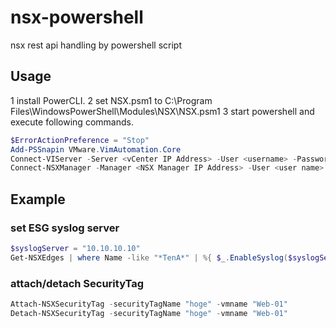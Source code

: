 # nsx-powershell
nsx rest api handling by powershell script

## Usage
1 install PowerCLI.
2 set NSX.psm1 to C:\Program Files\WindowsPowerShell\Modules\NSX\NSX.psm1
3 start powershell and execute following commands.
```powershell
$ErrorActionPreference = "Stop"
Add-PSSnapin VMware.VimAutomation.Core
Connect-VIServer -Server <vCenter IP Address> -User <username> -Password <password>
Connect-NSXManager -Manager <NSX Manager IP Address> -User <user name> -Password <password>
```
## Example
### set ESG syslog server
```powershell
$syslogServer = "10.10.10.10"
Get-NSXEdges | where Name -like "*TenA*" | %{ $_.EnableSyslog($syslogServer) }
```

### attach/detach SecurityTag
```powershell
Attach-NSXSecurityTag -securityTagName "hoge" -vmname "Web-01"
Detach-NSXSecurityTag -securityTagName "hoge" -vmname "Web-01"
```
